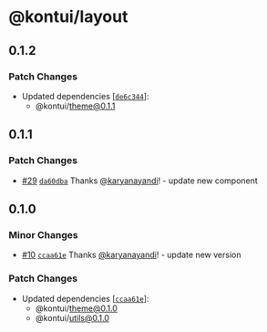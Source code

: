# @kontui/layout

## 0.1.2

### Patch Changes

- Updated dependencies
  [[`de6c344`](https://github.com/dafundacom/kontui/commit/de6c3449384db9cae134acec0dce16c314702ca4)]:
  - @kontui/theme@0.1.1

## 0.1.1

### Patch Changes

- [#29](https://github.com/dafundacom/kontui/pull/29)
  [`da60dba`](https://github.com/dafundacom/kontui/commit/da60dba9537ef4c3523210067bf642abab4ac689)
  Thanks [@karyanayandi](https://github.com/karyanayandi)! - update new
  component

## 0.1.0

### Minor Changes

- [#10](https://github.com/dafundacom/kontui/pull/10)
  [`ccaa61e`](https://github.com/dafundacom/kontui/commit/ccaa61e0ddb3dcf679d0a21d1c40e3464402a8fe)
  Thanks [@karyanayandi](https://github.com/karyanayandi)! - update new version

### Patch Changes

- Updated dependencies
  [[`ccaa61e`](https://github.com/dafundacom/kontui/commit/ccaa61e0ddb3dcf679d0a21d1c40e3464402a8fe)]:
  - @kontui/theme@0.1.0
  - @kontui/utils@0.1.0
